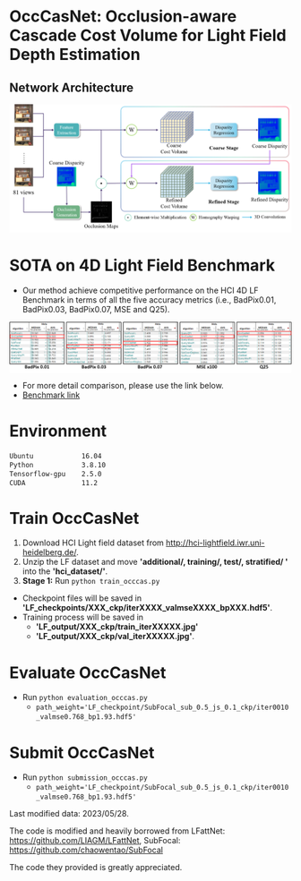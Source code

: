 # OccCasNet: Occlusion-aware Cascade Cost Volume for Light Field Depth Estimation



<!-- [Paper link](https://arxiv.org/pdf/2208.09688) -->



## Network Architecture
![Network Architecture](images/network.png)

# SOTA on 4D Light Field Benchmark
- Our method achieve competitive performance on the HCI 4D LF Benchmark in terms of all the five accuracy
metrics (i.e., BadPix0.01, BadPix0.03, BadPix0.07, MSE and Q25).

<img src="images/benchmark.png" width="555" align=center />  

- For more detail comparison, please use the link below.
- [Benchmark link](https://lightfield-analysis.uni-konstanz.de/benchmark/table?column-type=images&metric=badpix_0070)

# Environment
```
Ubuntu            16.04
Python            3.8.10
Tensorflow-gpu    2.5.0
CUDA              11.2
```

# Train OccCasNet
1. Download HCI Light field dataset from <http://hci-lightfield.iwr.uni-heidelberg.de/>.  
2. Unzip the LF dataset and move **'additional/, training/, test/, stratified/ '** into the **'hci_dataset/'**.
4. **Stage 1:** Run `python train_occcas.py`
  - Checkpoint files will be saved in **'LF_checkpoints/XXX_ckp/iterXXXX_valmseXXXX_bpXXX.hdf5'**.
  - Training process will be saved in 
    - **'LF_output/XXX_ckp/train_iterXXXXX.jpg'**
    - **'LF_output/XXX_ckp/val_iterXXXXX.jpg'**.

# Evaluate OccCasNet
- Run `python evaluation_occcas.py`
  - `path_weight='LF_checkpoint/SubFocal_sub_0.5_js_0.1_ckp/iter0010_valmse0.768_bp1.93.hdf5'`

# Submit OccCasNet
- Run `python submission_occcas.py`
  - `path_weight='LF_checkpoint/SubFocal_sub_0.5_js_0.1_ckp/iter0010_valmse0.768_bp1.93.hdf5'`
<!-- # Citation
```
@inproceedings{Tsai:2020:ABV,
        author = {Tsai, Yu-Ju and Liu, Yu-Lun and Ouhyoung, Ming and Chuang, Yung-Yu},
        title = {Attention-based View Selection Networks for Light-field Disparity Estimation},
        booktitle = {Proceedings of the 34th Conference on Artificial Intelligence (AAAI)},
        year = {2020}
}
``` -->

Last modified data: 2023/05/28.

The code is modified and heavily borrowed from LFattNet: <https://github.com/LIAGM/LFattNet>, SubFocal: <https://github.com/chaowentao/SubFocal>

The code they provided is greatly appreciated.



